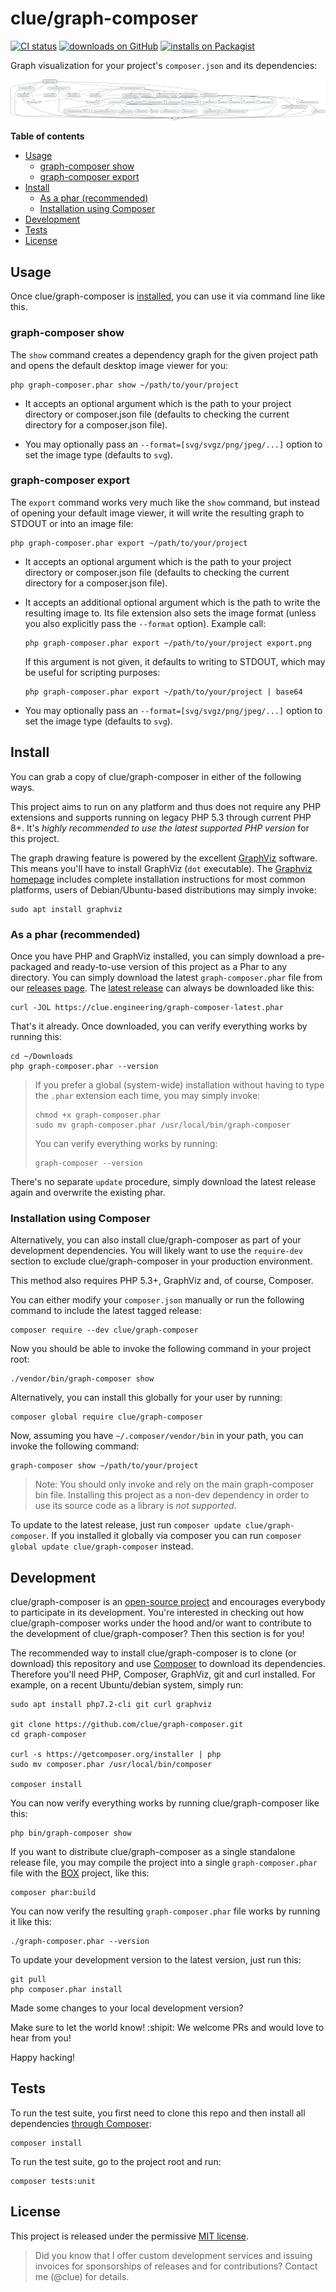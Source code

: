 # clue/graph-composer

[![CI status](https://github.com/clue/graph-composer/workflows/CI/badge.svg)](https://github.com/clue/graph-composer/actions)
[![downloads on GitHub](https://img.shields.io/github/downloads/clue/graph-composer/total?color=blue&label=downloads%20on%20GitHub)](https://github.com/clue/graph-composer/releases)
[![installs on Packagist](https://img.shields.io/packagist/dt/clue/graph-composer?color=blue&label=installs%20on%20Packagist)](https://packagist.org/packages/clue/graph-composer)

Graph visualization for your project's `composer.json` and its dependencies:

![dependency graph for clue/graph-composer](graph-composer.svg)

**Table of contents**

* [Usage](#usage)
  * [graph-composer show](#graph-composer-show)
  * [graph-composer export](#graph-composer-export)
* [Install](#install)
  * [As a phar (recommended)](#as-a-phar-recommended)
  * [Installation using Composer](#installation-using-composer)
* [Development](#development)
* [Tests](#tests)
* [License](#license)

## Usage

Once clue/graph-composer is [installed](#install), you can use it via command line like this.

### graph-composer show

The `show` command creates a dependency graph for the given project path and opens
the default desktop image viewer for you:

```shell
php graph-composer.phar show ~/path/to/your/project
```

*   It accepts an optional argument which is the path to your project directory or composer.json file
    (defaults to checking the current directory for a composer.json file).

*   You may optionally pass an `--format=[svg/svgz/png/jpeg/...]` option to set
    the image type (defaults to `svg`).

### graph-composer export

The `export` command works very much like the `show` command, but instead of opening your
default image viewer, it will write the resulting graph to STDOUT or into an image file:

```shell
php graph-composer.phar export ~/path/to/your/project
```

*   It accepts an optional argument which is the path to your project directory or composer.json file
    (defaults to checking the current directory for a composer.json file).

*   It accepts an additional optional argument which is the path to write the resulting image to.
    Its file extension
    also sets the image format (unless you also explicitly pass the `--format` option). Example call:

    ```shell
    php graph-composer.phar export ~/path/to/your/project export.png
    ```

    If this argument is not given, it defaults to writing to STDOUT, which may
    be useful for scripting purposes:

    ```shell
    php graph-composer.phar export ~/path/to/your/project | base64
    ```

*   You may optionally pass an `--format=[svg/svgz/png/jpeg/...]` option to set
    the image type (defaults to `svg`).

## Install

You can grab a copy of clue/graph-composer in either of the following ways.

This project aims to run on any platform and thus does not require any PHP
extensions and supports running on legacy PHP 5.3 through current PHP 8+.
It's *highly recommended to use the latest supported PHP version* for this project.

The graph drawing feature is powered by the excellent [GraphViz](https://www.graphviz.org)
software. This means you'll have to install GraphViz (`dot` executable).
The [Graphviz homepage](https://www.graphviz.org/download/) includes complete
installation instructions for most common platforms, users of Debian/Ubuntu-based
distributions may simply invoke:

```shell
sudo apt install graphviz
```

### As a phar (recommended)

Once you have PHP and GraphViz installed, you can simply download a pre-packaged
and ready-to-use version of this project as a Phar to any directory.
You can simply download the latest `graph-composer.phar` file from our
[releases page](https://github.com/clue/graph-composer/releases).
The [latest release](https://github.com/clue/graph-composer/releases/latest) can
always be downloaded like this:

```shell
curl -JOL https://clue.engineering/graph-composer-latest.phar
```

That's it already. Once downloaded, you can verify everything works by running this:

```shell
cd ~/Downloads
php graph-composer.phar --version
```

> If you prefer a global (system-wide) installation without having to type the `.phar` extension
each time, you may simply invoke:
> 
> ```shell
> chmod +x graph-composer.phar
> sudo mv graph-composer.phar /usr/local/bin/graph-composer
> ```
>
> You can verify everything works by running:
> 
> ```shell
> graph-composer --version
> ```

There's no separate `update` procedure, simply download the latest release again
and overwrite the existing phar.

### Installation using Composer

Alternatively, you can also install clue/graph-composer as part of your development dependencies.
You will likely want to use the `require-dev` section to exclude clue/graph-composer in your production environment.

This method also requires PHP 5.3+, GraphViz and, of course, Composer.

You can either modify your `composer.json` manually or run the following command to include the latest tagged release:

```shell
composer require --dev clue/graph-composer
```

Now you should be able to invoke the following command in your project root:

```shell
./vendor/bin/graph-composer show
```

Alternatively, you can install this globally for your user by running:

```shell
composer global require clue/graph-composer
```

Now, assuming you have `~/.composer/vendor/bin` in your path, you can invoke the following command:

```shell
graph-composer show ~/path/to/your/project
```

> Note: You should only invoke and rely on the main graph-composer bin file.
Installing this project as a non-dev dependency in order to use its
source code as a library is *not supported*.

To update to the latest release, just run `composer update clue/graph-composer`.
If you installed it globally via composer you can run `composer global update clue/graph-composer` instead.

## Development

clue/graph-composer is an [open-source project](#license) and encourages everybody to
participate in its development.
You're interested in checking out how clue/graph-composer works under the hood and/or want
to contribute to the development of clue/graph-composer?
Then this section is for you!

The recommended way to install clue/graph-composer is to clone (or download) this repository
and use [Composer](https://getcomposer.org) to download its dependencies.
Therefore you'll need PHP, Composer, GraphViz, git and curl installed.
For example, on a recent Ubuntu/debian system, simply run:

```shell
sudo apt install php7.2-cli git curl graphviz

git clone https://github.com/clue/graph-composer.git
cd graph-composer

curl -s https://getcomposer.org/installer | php
sudo mv composer.phar /usr/local/bin/composer

composer install
```

You can now verify everything works by running clue/graph-composer like this:

```shell
php bin/graph-composer show
```

If you want to distribute clue/graph-composer as a single standalone release file, you may
compile the project into a single `graph-composer.phar` file with the [BOX](https://github.com/box-project/box) project,
like this:

```shell
composer phar:build
```

You can now verify the resulting `graph-composer.phar` file works by running it
like this:

```shell
./graph-composer.phar --version
```

To update your development version to the latest version, just run this:

```shell
git pull
php composer.phar install
```

Made some changes to your local development version?

Make sure to let the world know! :shipit:
We welcome PRs and would love to hear from you!

Happy hacking!

## Tests

To run the test suite, you first need to clone this repo and then install all
dependencies [through Composer](https://getcomposer.org):

```shell
composer install
```

To run the test suite, go to the project root and run:

```shell
composer tests:unit
```

## License

This project is released under the permissive [MIT license](LICENSE).

> Did you know that I offer custom development services and issuing invoices for
  sponsorships of releases and for contributions? Contact me (@clue) for details.
